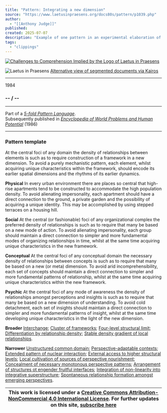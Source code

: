 ```yaml
---
title: "Pattern: Integrating a new dimension"
source: "https://www.laetusinpraesens.org/docs80s/pattern/p1039.php"
author:
  - "[[Anthony Judge]]"
published:
created: 2025-07-07
description: "Example of one pattern in an experimental elaboration of a 5-fold pattern language. This explores the parallel between patterns at the physical level, the social level, the conceptual level, and the psychic level in the light of an underlying template based on the insights of Christopher Alexander"
tags:
  - "clippings"
---
```

[![Challenges to Comprehension Implied by the Logo
of Laetus in Praesens](https://www.laetusinpraesens.org/common/images/achngcol.jpg "Challenges to Comprehension Implied by the Logo
of Laetus in Praesens")](https://www.laetusinpraesens.org/context/logo_laetus.php)

![Laetus in Praesens](https://www.laetusinpraesens.org/common/images/laetus_title2.png) [Alternative view of segmented documents via Kairos](https://kairos.laetusinpraesens.org/p1039_8_pat_h_1)

---

1984

### \-- / --

---

Part of a *[5-fold Pattern Language](https://www.laetusinpraesens.org/docs80s/84patlan.php)*.  
Subsequently published in *[Encyclopedia of World Problems and Human Potential](https://www.un-intelligible.org/projects/homeency.php)* (1986)

---

### Pattern template

At the central foci of any domain the density of relationships between elements is such as to require construction of a framework in a new dimension. To avoid a purely mechanistic pattern, each element, whilst acquiring unique characteristics within the framework, should encode its earlier spatial dimensions and the rhythms of its earlier dynamics.

**Physical** In every urban environment there are places so central that high-rise apartments tend to be constructed to accommodate the high population density. To avoid alienating impersonality, each apartment should have a direct connection to the ground, a private garden and the possibility of acquiring a unique identity. This may be accomplished by using stepped terraces on a housing hill.

**Social** At the central (or fashionable) foci of any organizational complex the preferred density of relationships is such as to require that many be based on a new mode of action. To avoid alienating impersonality, each group should maintain a direct connection to simpler and more fundamental modes of organizing relationships in time, whilst at the same time acquiring unique characteristics in the new framework.

**Conceptual** At the central foci of any conceptual domain the necessary density of relationships between concepts is such as to require that many be based on a new (or meta) dimension. To avoid arid incomprehensibility, each set of concepts should maintain a direct connection to simpler and more fundamental patterns of relationship, whilst at the same time acquiring unique characteristics within the new framework.

**Psychic** At the central foci of any mode of awareness the density of relationships amongst perceptions and insights is such as to require that many be based on a new dimension of understanding. To avoid cold detachment, each set of insights should maintain a direct connection to simpler and more fundamental patterns of insight, whilst at the same time developing unique characteristics in the light of the new dimension.

**Broader** [Interchange](https://www.laetusinpraesens.org/docs80s/pattern/p1034.php); [Cluster of frameworks](https://www.laetusinpraesens.org/docs80s/pattern/p1037.php); [Four-level structural limit](https://www.laetusinpraesens.org/docs80s/pattern/p1021.php); [Differentiation by relationship density](https://www.laetusinpraesens.org/docs80s/pattern/p1036.php); [Stable density gradient of local relationships](https://www.laetusinpraesens.org/docs80s/pattern/p1029.php).

**Narrower** [Unstructured common domain](https://www.laetusinpraesens.org/docs80s/pattern/p1067.php); [Perspective-adaptable contexts](https://www.laetusinpraesens.org/docs80s/pattern/p1079.php); [Extended pattern of nuclear interaction](https://www.laetusinpraesens.org/docs80s/pattern/p1075.php); [External access to higher structural levels](https://www.laetusinpraesens.org/docs80s/pattern/p1158.php); [Local cultivation of sources of perspective nourishment](https://www.laetusinpraesens.org/docs80s/pattern/p1177.php); [Concealment of necessary monotonous perspective patterns](https://www.laetusinpraesens.org/docs80s/pattern/p1097.php); [Arrangement of structures ot engender fruitful interfaces](https://www.laetusinpraesens.org/docs80s/pattern/p1100.php); [Integration of non-linearity into integrative superstructure](https://www.laetusinpraesens.org/docs80s/pattern/p1118.php); [Spontaneous relationship formation amongst emerging perspectives](https://www.laetusinpraesens.org/docs80s/pattern/p1068.php).

| This work is licensed under a [Creative Commons Attribution-NonCommercial 4.0 International License](http://creativecommons.org/licenses/by-nc/4.0/).  For further updates on this site, [subscribe here](https://laetusinpraesens.us19.list-manage.com/subscribe/post?u=1b1bc3aae057999099ff24455&id=4c64c53b45) |
| --- |